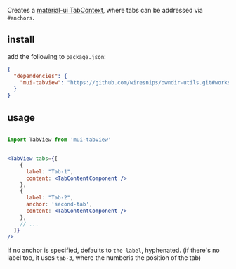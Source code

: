 
Creates a [material-ui TabContext](https://mui.com/material-ui/react-tabs/#experimental-api), where tabs can be addressed via `#anchors`.

## install

add the following to `package.json`:
```json
{
  "dependencies": {
    "mui-tabview": "https://github.com/wiresnips/owndir-utils.git#workspace=materialui-tabview"
  }
}
```


## usage

```jsx

import TabView from 'mui-tabview'


<TabView tabs={[
    {
      label: "Tab-1",
      content: <TabContentComponent />
    },
    {
      label: "Tab-2",
      anchor: 'second-tab',
      content: <TabContentComponent />
    },
    // ...
  ]}
/>
```

If no anchor is specified, defaults to `the-label`, hyphenated. (if there's no label too, it uses `tab-3`, where the numberis the position of the tab)